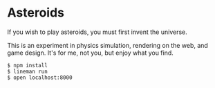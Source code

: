 # Asteroids

If you wish to play asteroids, you must first invent the universe.

This is an experiment in physics simulation, rendering on the web, and game
design. It's for me, not you, but enjoy what you find.

```
$ npm install
$ lineman run
$ open localhost:8000
```
